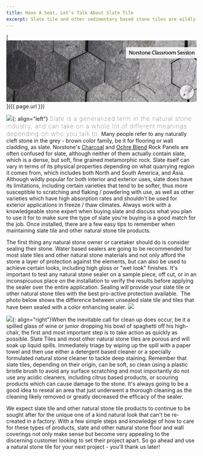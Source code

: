 ```yaml
---
title: Have A Seat, Let's Talk About Slate Tile
excerpt: Slate tile and other sedimentary based stone tiles are wildly popular due to their range of colors, ease of use, and in many instances, great value. While these products aren't as durable as most ceramics or porcelain tiles, slate tile and other stone tiles can be easily maintained with a few simple steps and will offer the uniquely natural qualities that a manufactured product just won't have. Read on for some tips about caring for your slate tile and other sedimentary based stone tiles.
---
```


[![](/assets/images/blog/Slate-Stone-Blog.jpg)]({{ page.url }})

![](/assets/images/blog/Slate%20Tile%20Norstone%20Firepit.png){: align="left"} <span style="font-size:16px;font-weight:lighter;letter-spacing:1px"> Slate is a generalized term in the natural stone industry, and can take on a whole lot of different meanings depending on who you talk to.</span> Many people refer to any naturally cleft stone in the grey - brown color family, be it for flooring or wall cladding, as slate. Norstone's [Charcoal](/products/rock-panels/charcoal) and [Ochre Blend](/products/rock-panels/ochre) Rock Panels are often confused for slate, although neither of them actually contain slate, which is a dense, but soft, fine grained metamorphic rock. Slate itself can vary in terms of its physical properties depending on what quarrying region it comes from, which includes both North and South America, and Asia. Although wildly popular for both interior and exterior uses, slate does have its limitations, including certain varieties that tend to be softer, thus more susceptible to scratching and flaking / powdering with use, as well as other varieties which have high absorption rates and shouldn’t be used for exterior applications in freeze / thaw climates. Always work with a knowledgeable stone expert when buying slate and discuss what you plan to use it for to make sure the type of slate you're buying is a good match for the job. Once installed, there are a few easy tips to remember when maintaining slate tile and other natural stone tile products.

The first thing any natural stone owner or caretaker should do is consider sealing their stone. Water based sealers are going to be recommended for most slate tiles and other natural stone materials and not only afford the stone a layer of protection against the elements, but can also be used to achieve certain looks, including high gloss or "wet look" finishes. It's important to test any natural stone sealer on a sample piece, off cut, or in an inconspicuous place on the installation to verify the results before applying the sealer over the entire application. Sealing will provide your slate tile or other natural stone tiles with the best pro-active protection available.  The photo below shows the difference between unsealed slate tile and tiles that have been sealed with a color enhancing sealer.
![](/assets/images/blog/Slate%20Tile%20Sealer.png)

![](/assets/images/blog/Natural%20Stone%20Tile%20Stain.png){: align="right"}When the inevitable call for clean up does occur, be it a spilled glass of wine or junior dropping his bowl of spaghetti off his high-chair, the first and most important step is to take action as quickly as possible. Slate Tiles and most other natural stone tiles are porous and will soak up liquid spills. Immediately triage by wiping up the spill with a paper towel and then use either a detergent based cleaner or a specially formulated natural stone cleaner to tackle deep staining. Remember that slate tiles, depending on their origin, can be soft, so clean using a plastic bristle brush to avoid any surface scratching and most importantly do not use any acidic cleaners, including citrus based products, or scouring products which can cause damage to the stone. It's always going to be a good idea to reseal an area that just underwent a thorough cleaning as the cleaning likely removed or greatly decreased the efficacy of the sealer.

We expect slate tile and other natural stone tile products to continue to be sought after for the unique one of a kind natural look that can't be re-created in a factory. With a few simple steps and knowledge of how to care for these types of products, slate and other natural stone floor and wall coverings not only make sense but become very appealing to the discerning customer looking to set their project apart. So go ahead and use a natural stone tile for your next project - you'll thank us later!

